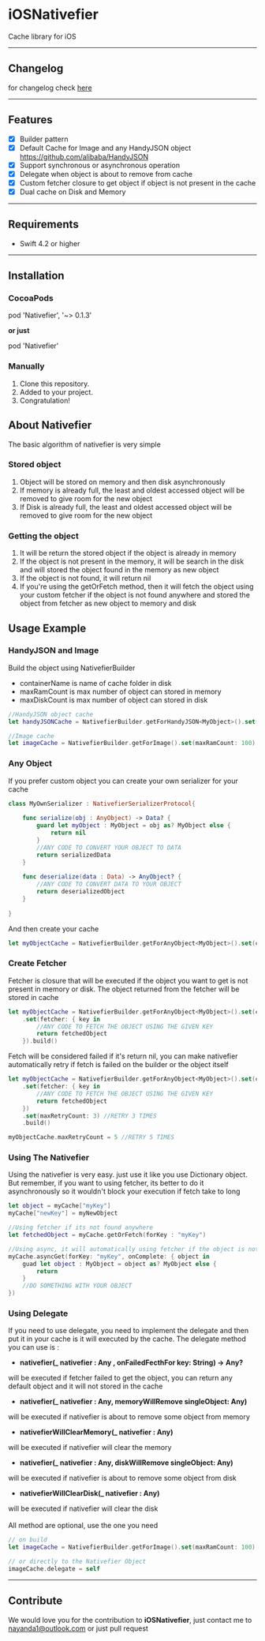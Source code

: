 # iOSNativefier
Cache library for iOS

---
## Changelog
for changelog check [here](CHANGELOG.md)

---
## Features

- [x] Builder pattern
- [x] Default Cache for Image and any HandyJSON object <https://github.com/alibaba/HandyJSON>
- [x] Support synchronous or asynchronous operation
- [x] Delegate when object is about to remove from cache
- [x] Custom fetcher closure to get object if object is not present in the cache
- [x] Dual cache on Disk and Memory
---
## Requirements

- Swift 4.2 or higher

---
## Installation
### CocoaPods
pod 'Nativefier', '~> 0.1.3'

**or just**

pod 'Nativefier'

### Manually
1. Clone this repository.
2. Added to your project.
3. Congratulation!

## About Nativefier
The basic algorithm of nativefier is very simple

### Stored object
1. Object will be stored on memory and then disk asynchronously
2. If memory is already full, the least and oldest accessed object will be removed to give room for the new object
3. If Disk is already full, the least and oldest accessed object will be removed to give room for the new object

### Getting the object
1. It will be return the stored object if the object is already in memory
2. If the object is not present in the memory, it will be search in the disk and will stored the object found in the memory as new object
3. If the object is not found, it will return nil
4. If you're using the getOrFetch method, then it will fetch the object using your custom fetcher if the object is not found anywhere and stored the object from fetcher as new object to memory and disk

## Usage Example
### HandyJSON and Image
Build the object using NativefierBuilder

- containerName is name of cache folder in disk
- maxRamCount is max number of object can stored in memory
- maxDiskCount is max number of object can stored in disk

```swift
//HandyJSON object cache
let handyJSONCache = NativefierBuilder.getForHandyJSON<MyObject>().set(containerName: "myobject").set(maxRamCount: 100).set(maxDiskCount: 200).build()

//Image cache
let imageCache = NativefierBuilder.getForImage().set(maxRamCount: 100).set(maxDiskCount: 200).build()
```

### Any Object
If you prefer custom object you can create your own serializer for your cache

```swift
class MyOwnSerializer : NativefierSerializerProtocol{
    
    func serialize(obj : AnyObject) -> Data? {
        guard let myObject : MyObject = obj as? MyObject else {
            return nil
        }
        //ANY CODE TO CONVERT YOUR OBJECT TO DATA
        return serializedData
    }
    
    func deserialize(data : Data) -> AnyObject? {
        //ANY CODE TO CONVERT DATA TO YOUR OBJECT
        return deserializedObject
    }
    
}
```

And then create your cache

```swift
let myObjectCache = NativefierBuilder.getForAnyObject<MyObject>().set(containerName: "myobject").set(maxRamCount: 100).set(maxDiskCount: 200).set(serializer: MyOwnSerializer()).build()
```

### Create Fetcher
Fetcher is closure that will be executed if the object you want to get is not present in memory or disk. The object returned from the fetcher will be stored in cache

```swift
let myObjectCache = NativefierBuilder.getForAnyObject<MyObject>().set(containerName: "myobject").set(maxRamCount: 100).set(maxDiskCount: 200).set(serializer: MyOwnSerializer())
    .set(fetcher: { key in
        //ANY CODE TO FETCH THE OBJECT USING THE GIVEN KEY
        return fetchedObject
    }).build()
```

Fetch will be considered failed if it's return nil, you can make nativefier automatically retry if fetch is failed on the builder or the object itself

```swift
let myObjectCache = NativefierBuilder.getForAnyObject<MyObject>().set(containerName: "myobject").set(maxRamCount: 100).set(maxDiskCount: 200).set(serializer: MyOwnSerializer())
    .set(fetcher: { key in
        //ANY CODE TO FETCH THE OBJECT USING THE GIVEN KEY
        return fetchedObject
    })
    .set(maxRetryCount: 3) //RETRY 3 TIMES
    .build()

myObjectCache.maxRetryCount = 5 //RETRY 5 TIMES
```

### Using The Nativefier
Using the nativefier is very easy. just use it like you use Dictionary object.
But remember, if you want to using fetcher, its better to do it asynchronously so it wouldn't block your execution if fetch take to long

```swift
let object = myCache["myKey"]
myCache["newKey"] = myNewObject

//Using fetcher if its not found anywhere
let fetchedObject = myCache.getOrFetch(forKey : "myKey")

//Using async, it will automatically using fetcher if the object is not found anywhere and you have fetcher.
myCache.asyncGet(forKey: "myKey", onComplete: { object in
    guad let object : MyObject = object as? MyObject else {
        return
    }
    //DO SOMETHING WITH YOUR OBJECT
})
```

### Using Delegate
If you need to use delegate, you need to implement the delegate and then put it in your cache is it will executed by the cache.
The delegate method you can use is :
- **nativefier(_ nativefier : Any , onFailedFecthFor key: String) -> Any?**

will be executed if fetcher failed to get the object, you can return any default object and it will not stored in the cache
- **nativefier(_ nativefier : Any, memoryWillRemove singleObject: Any)**

will be executed if nativefier is about to remove some object from memory
- **nativefierWillClearMemory(_ nativefier : Any)**

will be executed if nativefier will clear the memory
- **nativefier(_ nativefier : Any, diskWillRemove singleObject: Any)**

will be executed if nativefier is about to remove some object from disk
- **nativefierWillClearDisk(_ nativefier : Any)**

will be executed if nativefier will clear the disk
<br>
<br>
All method are optional, use the one you need

```swift
// on build
let imageCache = NativefierBuilder.getForImage().set(maxRamCount: 100).set(maxDiskCount: 200).set(delegate : self).build()

// or directly to the Nativefier Object
imageCache.delegate = self
```

---
## Contribute
We would love you for the contribution to **iOSNativefier**, just contact me to nayanda1@outlook.com or just pull request
